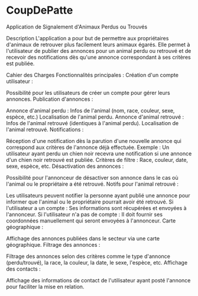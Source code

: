 # CoupDePatte

Application de Signalement d'Animaux Perdus ou Trouvés

Description
L'application a pour but de permettre aux propriétaires d'animaux de retrouver plus facilement leurs animaux égarés.
Elle permet à l'utilisateur de publier des annonces pour un animal perdu ou retrouvé et de recevoir des notifications
dès qu'une annonce correspondant à ses critères est publiée.

Cahier des Charges
Fonctionnalités principales :
Création d'un compte utilisateur :

Possibilité pour les utilisateurs de créer un compte pour gérer leurs annonces.
Publication d'annonces :

Annonce d'animal perdu :
Infos de l'animal (nom, race, couleur, sexe, espèce, etc.)
Localisation de l'animal perdu.
Annonce d'animal retrouvé :
Infos de l'animal retrouvé (identiques à l'animal perdu).
Localisation de l'animal retrouvé.
Notifications :

Réception d'une notification dès la parution d'une nouvelle annonce qui correspond aux critères de l'annonce déjà
effectuée.
Exemple : Un utilisateur ayant perdu un chien noir recevra une notification si une annonce d'un chien noir retrouvé est
publiée.
Critères de filtre : Race, couleur, date, sexe, espèce, etc.
Désactivation des annonces :

Possibilité pour l'annonceur de désactiver son annonce dans le cas où l'animal ou le propriétaire a été retrouvé.
Notifs pour l'animal retrouvé :

Les utilisateurs peuvent notifier la personne ayant publié une annonce pour informer que l'animal ou le propriétaire
pourrait avoir été retrouvé.
Si l'utilisateur a un compte : Ses informations sont récupérées et envoyées à l'annonceur.
Si l'utilisateur n'a pas de compte : Il doit fournir ses coordonnées manuellement qui seront envoyées à l'annonceur.
Carte géographique :

Affichage des annonces publiées dans le secteur via une carte géographique.
Filtrage des annonces :

Filtrage des annonces selon des critères comme le type d'annonce (perdu/trouvé), la race, la couleur, la date, le sexe,
l'espèce, etc.
Affichage des contacts :

Affichage des informations de contact de l'utilisateur ayant posté l'annonce pour faciliter la mise en relation.